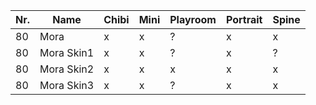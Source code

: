 | Nr. | Name       | Chibi | Mini | Playroom | Portrait | Spine |
| --- | ---------- | ----- | ---- | -------- | -------- | ----- |
| 80  | Mora       | x     | x    | ?        | x        | x     |
| 80  | Mora Skin1 | x     | x    | ?        | x        | ?     |
| 80  | Mora Skin2 | x     | x    | x        | x        | x     |
| 80  | Mora Skin3 | x     | x    | ?        | x        | x     |
